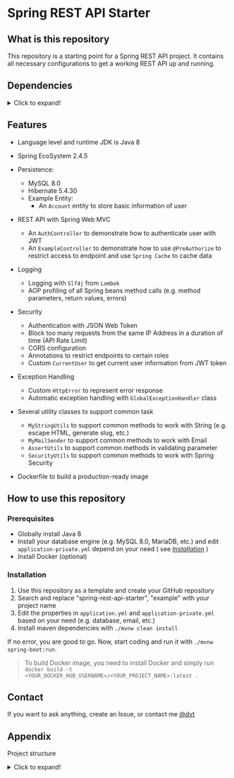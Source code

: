 # Spring REST API Starter


## What is this repository

This repository is a starting point for a Spring REST API project. It contains all necessary configurations to get a
working REST API up and running.

## Dependencies
<details>
<summary>Click to expand!</summary>
   
| **Stack**           | **Version** | **Description**                                         |
|---------------------|:-----------:|---------------------------------------------------------|
| Spring Boot         |    2.4.5    | Config Spring-app with Java Annotation                  |
| Spring Web MVC      |    2.4.5    | Build REST API endpoint                                 |
| Spring Security     |    2.4.5    | Securing application                                    |
| Spring Data JPA     |    2.4.5    | Connect database and manipulate data                    |
| Spring Mail         |    2.4.5    | Send email                                              |
| Spring WebSocket    |    2.4.5    | Build WebSocket server                                  |
| Spring Messaging    |    2.4.5    | Send message over WebSocket                             |
| Spring Cache        |    2.4.5    | Caching data                                            |
| Spring AOP          |    2.4.5    | Support Aspect-Oriented Programming                     |
| Caffeine            |    2.9.0    | Memcached library for Java, use for control cached data |
| MySQL               |     8.x     | Database for application                                |
| Lombok              |   1.18.22   | Generate common method to reduce boilerplate code       |
| Java Validation API |    2.0.1    | Validate parameter                                      |
| JJWT                |    0.9.1    | Creating and verifying JSON Web Token in Java           |
| Apache Common Text  |     1.9     | Contains several useful methods to work with String     |
| Bucket4j            |     7.0     | For implement API Rate Limit feature                    |

</details>
   
## Features

* Language level and runtime JDK is Java 8
* Spring EcoSystem 2.4.5
* Persistence:

    * MySQL 8.0
    * Hibernate 5.4.30
    * Example Entity:
        * An `Account` entity to store basic information of user

* REST API with Spring Web MVC

    * An `AuthController` to demonstrate how to authenticate user with JWT
    * An `ExampleController` to demonstrate how to use `@PreAuthorize` to restrict access to endpoint and
      use `Spring Cache` to cache data

* Logging

    * Logging with `Slf4j` from `Lombok`
    * AOP profiling of all Spring beans method calls (e.g. method parameters, return values, errors)

* Security

    * Authentication with JSON Web Token
    * Block too many requests from the same IP Address in a duration of time (API Rate Limit)
    * CORS configuration
    * Annotations to restrict endpoints to certain roles
    * Custom `CurrentUser` to get current user information from JWT token

* Exception Handling

    * Custom `HttpError` to represent error response
    * Automatic exception handling with `GlobalExceptionHandler` class

* Several utility classes to support common task

    * `MyStringUtils` to support common methods to work with String (e.g. escape HTML, generate slug, etc.)
    * `MyMailSender` to support common methods to work with Email
    * `AssertUtils` to support common methods in validating parameter
    * `SecurityUtils` to support common methods to work with Spring Security

* Dockerfile to build a production-ready image

## How to use this repository

### Prerequisites

* Globally install Java 8
* Install your database engine (e.g. MySQL 8.0, MariaDB, etc.) and edit `application-private.yml` depend on your need (
  see _[Installation](#installation)_ )
* Install Docker (optional)

### Installation

1. Use this repository as a template and create your GitHub repository
2. Search and replace "spring-rest-api-starter", "example" with your project name
3. Edit the properties in `application.yml` and `application-private.yml` based on your need (e.g. database, email,
   etc.)
4. Install maven dependencies with `./mvnw clean install`

If no error, you are good to go. Now, start coding and run it with `./mvnw spring-boot:run`.

> To build Docker image, you need to install Docker and simply run `docker build -t <YOUR_DOCKER_HUB_USERNAME>/<YOUR_PROJECT_NAME>:latest .`

## Contact

If you want to ask anything, create an Issue, or contact me [@dvt](https://www.facebook.com/trinh.dvt/)

## Appendix

Project structure
<details>
<summary>Click to expand!</summary>
   
```
├── Dockerfile -> Dockerfile to build Docker image
├── README.md
├── mvnw
├── mvnw.cmd
├── pom.xml -> Dependency management
└── src -> Source code
    └── main
        ├── java
        │ └── com
        │     └── example
        │         ├── ExampleApplication.java -> Entry point of application
        │         ├── ServletInitializer.java
        │         │
        │         ├── annotation -> Custom annotation
        │         │ └── validator -> Custom anntation's processor
        │         │
        │         ├── config -> Application basic configuration (e.g. web, cache, etc.)
        │         │ ├── CacheConfig.java
        │         │ ├── WebConfig.java
        │         │ └── ...
        │         │
        │         ├── controller -> REST API Endpoint Definition
        │         │ └── ExampleController.java
        │         │
        │         ├── event
        │         │ └── listener -> Handle event
        │         │     └── AccountEntityListener.java
        │         │
        │         ├── exception
        │         │ ├── GlobalExceptionHandler.java -> Exception handler
        │         │ ├── HttpError.java -> Custom error response
        │         │ └── ...
        │         │
        │         ├── model -> Domain model, DTO, etc.
        │         │ ├── constraints
        │         │ ├── dto
        │         │ │ ├── request
        │         │ │ └── response
        │         │ └── entity
        │         │
        │         ├── repository -> Data Access Layer
        │         │ └── AccountRepository.java
        │         │ 
        │         ├── security -> Security configuration
        │         │ ├── SecurityConfig.java
        │         │ ├── ...
        │         │ ├── filter
        │         │ ├── ratelimit
        │         │ └── services -> Security services (seperate from Bussiness serivce)
        │         │     ├── TokenServices.java
        │         │     └── ...
        │         │
        │         ├── services -> Business logic
        │         │ ├── IAuthServices.java
        │         │ └── impl
        │         │     └── AuthServicesImpl.java
        │         │
        │         └── utils -> Utility class
        │             ├── AssertUtils.java
        │             └── ...
        │
        └── resources -> Application resources (e.g. spring config file, static files, etc.)
            ├── application-private.yml -> Sensitive configuration
            ├── application.yml -> Common configuration

```
</details>
